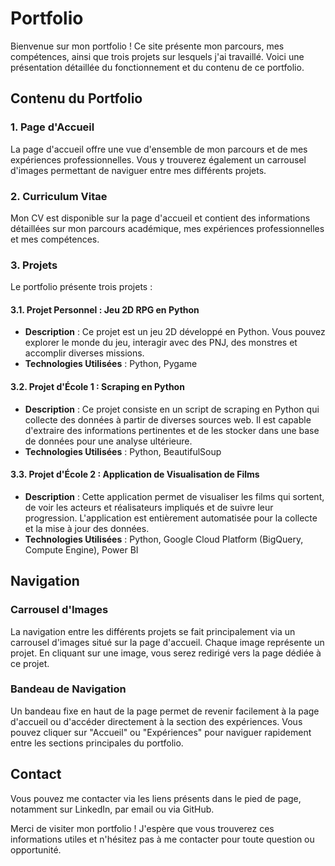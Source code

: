 # Portfolio

Bienvenue sur mon portfolio ! Ce site présente mon parcours, mes compétences, ainsi que trois projets sur lesquels j'ai travaillé. Voici une présentation détaillée du fonctionnement et du contenu de ce portfolio.

## Contenu du Portfolio

### 1. Page d'Accueil
La page d'accueil offre une vue d'ensemble de mon parcours et de mes expériences professionnelles. Vous y trouverez également un carrousel d'images permettant de naviguer entre mes différents projets.

### 2. Curriculum Vitae
Mon CV est disponible sur la page d'accueil et contient des informations détaillées sur mon parcours académique, mes expériences professionnelles et mes compétences.

### 3. Projets

Le portfolio présente trois projets :

#### 3.1. Projet Personnel : Jeu 2D RPG en Python
- **Description** : Ce projet est un jeu 2D développé en Python. Vous pouvez explorer le monde du jeu, interagir avec des PNJ, des monstres et accomplir diverses missions.
- **Technologies Utilisées** : Python, Pygame

#### 3.2. Projet d'École 1 : Scraping en Python
- **Description** : Ce projet consiste en un script de scraping en Python qui collecte des données à partir de diverses sources web. Il est capable d'extraire des informations pertinentes et de les stocker dans une base de données pour une analyse ultérieure.
- **Technologies Utilisées** : Python, BeautifulSoup

#### 3.3. Projet d'École 2 : Application de Visualisation de Films
- **Description** : Cette application permet de visualiser les films qui sortent, de voir les acteurs et réalisateurs impliqués et de suivre leur progression. L'application est entièrement automatisée pour la collecte et la mise à jour des données.
- **Technologies Utilisées** : Python, Google Cloud Platform (BigQuery, Compute Engine), Power BI

## Navigation

### Carrousel d'Images
La navigation entre les différents projets se fait principalement via un carrousel d'images situé sur la page d'accueil. Chaque image représente un projet. En cliquant sur une image, vous serez redirigé vers la page dédiée à ce projet.

### Bandeau de Navigation
Un bandeau fixe en haut de la page permet de revenir facilement à la page d'accueil ou d'accéder directement à la section des expériences. Vous pouvez cliquer sur "Accueil" ou "Expériences" pour naviguer rapidement entre les sections principales du portfolio.

## Contact
Vous pouvez me contacter via les liens présents dans le pied de page, notamment sur LinkedIn, par email ou via GitHub.

Merci de visiter mon portfolio ! J'espère que vous trouverez ces informations utiles et n'hésitez pas à me contacter pour toute question ou opportunité.
